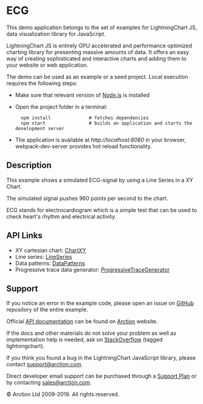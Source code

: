 # ECG

This demo application belongs to the set of examples for LightningChart JS, data visualization library for JavaScript.

LightningChart JS is entirely GPU accelerated and performance optimized charting library for presenting massive amounts of data. It offers an easy way of creating sophisticated and interactive charts and adding them to your website or web application.

The demo can be used as an example or a seed project. Local execution requires the following steps:

- Make sure that relevant version of [Node.js](https://nodejs.org/en/download/) is installed
- Open the project folder in a terminal:

        npm install              # fetches dependencies
        npm start                # builds an application and starts the development server

- The application is available at *http://localhost:8080* in your browser, webpack-dev-server provides hot reload functionality.


## Description

This example shows a simulated ECG-signal by using a Line Series in a XY Chart.

The simulated signal pushes 960 points per second to the chart.

ECG stands for electrocardiogram which is a simple test that can be used to check heart's rhythm and electrical activity.


## API Links

* XY cartesian chart: [ChartXY]
* Line series: [LineSeries]
* Data patterns: [DataPatterns]
* Progressive trace data generator: [ProgressiveTraceGenerator]


## Support

If you notice an error in the example code, please open an issue on [GitHub][0] repository of the entire example.

Official [API documentation][1] can be found on [Arction][2] website.

If the docs and other materials do not solve your problem as well as implementation help is needed, ask on [StackOverflow][3] (tagged lightningchart).

If you think you found a bug in the LightningChart JavaScript library, please contact support@arction.com.

Direct developer email support can be purchased through a [Support Plan][4] or by contacting sales@arction.com.

[0]: https://github.com/Arction/
[1]: https://www.arction.com/lightningchart-js-api-documentation/
[2]: https://www.arction.com
[3]: https://stackoverflow.com/questions/tagged/lightningchart
[4]: https://www.arction.com/support-services/

© Arction Ltd 2009-2019. All rights reserved.


[ChartXY]: https://www.arction.com/lightningchart-js-api-documentation/v1.2.0/classes/chartxy.html
[LineSeries]: https://www.arction.com/lightningchart-js-api-documentation/v1.2.0/classes/lineseries.html
[DataPatterns]: https://www.arction.com/lightningchart-js-api-documentation/v1.2.0/globals.html#datapatterns
[ProgressiveTraceGenerator]: https://arction.github.io/xydata/classes/progressivetracegenerator.html

